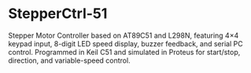 # StepperCtrl-51
Stepper Motor Controller based on AT89C51 and L298N, featuring 4×4 keypad input, 8-digit LED speed display, buzzer feedback, and serial PC control. Programmed in Keil C51 and simulated in Proteus for start/stop, direction, and variable-speed control.
